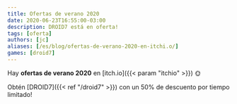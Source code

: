 ```yaml
---
title: Ofertas de verano 2020
date: 2020-06-23T16:55:00-03:00
description: DROID7 está en oferta!
tags: [oferta]
authors: [jc]
aliases: [/es/blog/ofertas-de-verano-2020-en-itchi.o/]
games: [droid7]
---
```


Hay **ofertas de verano 2020** en [itch.io]({{< param "itchio" >}}) 🌞

Obtén [DROID7]({{< ref "/droid7" >}}) con un 50% de descuento por tiempo limitado!
